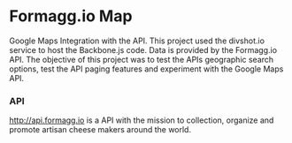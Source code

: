 Formagg.io Map
=============

Google Maps Integration with the API. This project used the divshot.io
service to host the Backbone.js code. Data is provided by the Formagg.io
API. The objective of this project was to test the APIs geographic search
options, test the API paging features and experiment with the Google Maps
API.

### API
<http://api.formagg.io> is a API with the mission to collection, organize
and promote artisan cheese makers around the world.
